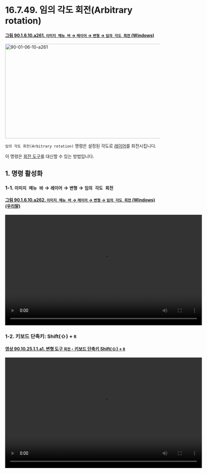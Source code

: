 # 16.7.49. 임의 각도 회전(Arbitrary rotation)

<a id="90-01-06-10-a261"></a>

#### [그림 90.1.6.10.a261. `이미지 메뉴 바` → `레이어` → `변형` → `임의 각도 회전` (Windows)](./90-01-06-10-transform.md#90-01-06-10-a261)
<img width="642" height="308" alt="90-01-06-10-a261" src="https://github.com/user-attachments/assets/94230504-d09e-46ba-85eb-c3071fc6771f" />

`임의 각도 회전(Arbitrary rotation)` 명령은 설정된 각도로 [레이어](./19-glossaryx-layer.md)를 회전시킵니다.

이 명령은 [회전 도구](./14-04-05-00-rotate.md)를 대신할 수 있는 방법입니다.

<a id="16-07-49-s1"></a>

## 1. 명령 활성화

<a id="16-07-49-s1-01"></a>

### 1-1. `이미지 메뉴 바` → `레이어` → `변형` → `임의 각도 회전`

<a id="90-01-06-10-a262"></a>

#### [그림 90.1.6.10.a262. `이미지 메뉴 바` → `레이어` → `변형` → `임의 각도 회전` (Windows) (우리말)](./90-01-06-10-transform.md#90-01-06-10-a262)
<video controls="controls" width="640" height="360" src="https://github.com/user-attachments/assets/372024e1-8b2c-4afa-9e81-a8cea185faa0"></video>

<a id="16-07-49-s1-02"></a>

### 1-2. 키보드 단축키: Shift(⇧) + `R`

<a id="90-10-25-01-01-a1"></a>

#### [영상 90.10.25.1.1.a1. 변형 도구 `회전` - 키보드 단축키 Shift(⇧) + `R`](./90-10-25-01-01-shift_r.md#90-10-25-01-01-a1)
<video controls="controls" width="640" height="360" src="https://github.com/wonder13662/gimp/assets/15767104/f434bf65-ba59-4d20-ba8d-e1df71f7fdbc"></video>